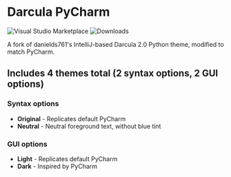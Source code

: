 # Darcula PyCharm

![Visual Studio Marketplace](https://vsmarketplacebadge.apphb.com/version/garytyler.darcula-pycharm.svg) ![Downloads](https://vsmarketplacebadge.apphb.com/downloads/garytyler.darcula-pycharm.svg)

A fork of danields761's IntelliJ-based Darcula 2.0 Python theme, modified to match PyCharm.

## Includes 4 themes total (2 syntax options, 2 GUI options)

### Syntax options

- **Original** - Replicates default PyCharm
- **Neutral** - Neutral foreground text, without blue tint

### GUI options

- **Light** - Replicates default PyCharm
- **Dark** - Inspired by PyCharm
